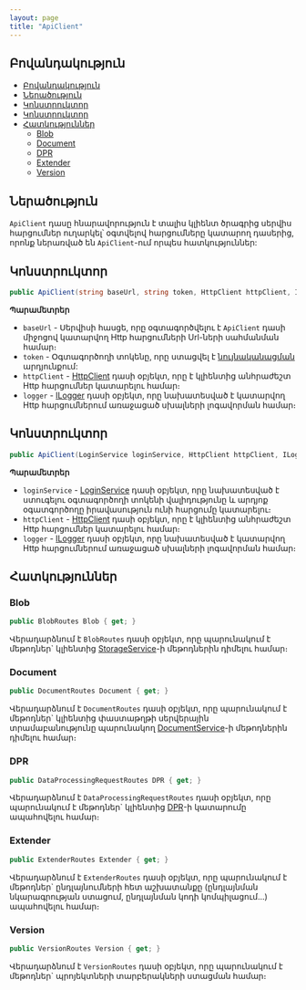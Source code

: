 ```yaml
---
layout: page
title: "ApiClient" 
---
```


## Բովանդակություն

- [Բովանդակություն](#բովանդակություն)
- [Ներածություն](#ներածություն)
- [Կոնստրուկտոր](#կոնստրուկտոր)
- [Կոնստրուկտոր](#կոնստրուկտոր-1)
- [Հատկություններ](#հատկություններ)
  - [Blob](#blob)
  - [Document](#document)
  - [DPR](#dpr)
  - [Extender](#extender)
  - [Version](#version)

## Ներածություն

`ApiClient` դասը հնարավորություն է տալիս կլիենտ ծրագրից սերվիս հարցումներ ուղարկել՝ օգտվելով հարցումները կատարող դասերից, որոնք ներառված են `ApiClient`-ում որպես հատկություններ:

## Կոնստրուկտոր

```c#
public ApiClient(string baseUrl, string token, HttpClient httpClient, ILogger logger)
```

**Պարամետրեր**

* `baseUrl` - Սերվիսի հասցե, որը օգտագործվելու է `ApiClient` դասի միջոցով կատարվող Http հարցումների Url-ների սահմանման համար։
* `token` - Օգտագործողի տոկենը, որը ստացվել է [նույնականացման](routes/LoginService.md#authenticateasync-1) արդյունքում: 
* `httpClient` - [HttpClient](https://learn.microsoft.com/en-us/dotnet/api/system.net.http.httpclient) դասի օբյեկտ, որը է կլիենտից անհրաժեշտ Http հարցումներ կատարելու համար։
* `logger` - [ILogger](https://learn.microsoft.com/en-us/dotnet/api/microsoft.extensions.logging.ilogger) դասի օբյեկտ, որը նախատեսված է կատարվող Http հարցումներում առաջացած սխալների լոգավորման համար։ 

## Կոնստրուկտոր

```c#
public ApiClient(LoginService loginService, HttpClient httpClient, ILogger logger)
```

**Պարամետրեր**

* `loginService` - [LoginService](routes/LoginService.md) դասի օբյեկտ, որը նախատեսված է ստուգելու օգտագործողի տոկենի վալիդությունը և արդյոք օգատգործողը իրավասություն ունի հարցումը կատարելու։
* `httpClient` - [HttpClient](https://learn.microsoft.com/en-us/dotnet/api/system.net.http.httpclient) դասի օբյեկտ, որը է կլիենտից անհրաժեշտ Http հարցումներ կատարելու համար։
* `logger` - [ILogger](https://learn.microsoft.com/en-us/dotnet/api/microsoft.extensions.logging.ilogger) դասի օբյեկտ, որը նախատեսված է կատարվող Http հարցումներում առաջացած սխալների լոգավորման համար։

## Հատկություններ

### Blob

```c#
public BlobRoutes Blob { get; }
```

Վերադարձնում է `BlobRoutes` դասի օբյեկտ, որը պարունակում է մեթոդներ` կլիենտից [StorageService](../server_api/services/IStorageService.md)-ի մեթոդներին դիմելու համար։ 

### Document

```c#
public DocumentRoutes Document { get; }
```

Վերադարձնում է `DocumentRoutes` դասի օբյեկտ, որը պարունակում է մեթոդներ` կլիենտից փաստաթղթի սերվերային տրամաբանությունը պարունակող [DocumentService](../server_api/services/IDocumentService.md)-ի մեթոդներին դիմելու համար։ 

### DPR

```c#
public DataProcessingRequestRoutes DPR { get; }
```

Վերադարձնում է `DataProcessingRequestRoutes` դասի օբյեկտ, որը պարունակում է մեթոդներ` կլիենտից [DPR](../server_api/definitions/dpr.md)-ի կատարումը ապահովելու համար։ 

### Extender

```c#
public ExtenderRoutes Extender { get; }
```

Վերադարձնում է `ExtenderRoutes` դասի օբյեկտ, որը պարունակում է մեթոդներ` ընդլայնումների հետ աշխատանքը (ընդլայնման նկարագրության ստացում, ընդլայնման կոդի կոմպիլացում...) ապահովելու համար։

### Version

```c#
public VersionRoutes Version { get; }
```

Վերադարձնում է `VersionRoutes` դասի օբյեկտ, որը պարունակում է մեթոդներ` պրոյեկտների տարբերակների ստացման համար։